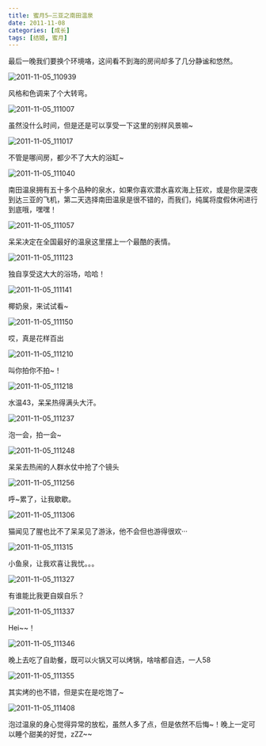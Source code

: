 ```yaml
---
title: 蜜月5–三亚之南田温泉
date: 2011-11-08
categories: [成长]
tags: [结婚, 蜜月]
---
```


最后一晚我们要换个环境咯，这间看不到海的房间却多了几分静谧和悠然。

![2011-11-05_110939](https://cdn.jsdelivr.net/gh/oec2003/hblog-images/img/202201302028194.jpg)

风格和色调来了个大转弯。

![2011-11-05_111007](https://cdn.jsdelivr.net/gh/oec2003/hblog-images/img/202201302029050.jpg)

虽然没什么时间，但是还是可以享受一下这里的别样风景嘛~

![2011-11-05_111017](https://cdn.jsdelivr.net/gh/oec2003/hblog-images/img/202201302029497.jpg)

不管是哪间房，都少不了大大的浴缸~

![2011-11-05_111040](https://cdn.jsdelivr.net/gh/oec2003/hblog-images/img/202201302030198.jpg)

南田温泉拥有五十多个品种的泉水，如果你喜欢潜水喜欢海上狂欢，或是你是深夜到达三亚的飞机，第二天选择南田温泉是很不错的，而我们，纯属将度假休闲进行到底哦，嘿嘿！

![2011-11-05_111057](https://cdn.jsdelivr.net/gh/oec2003/hblog-images/img/202201302030107.jpg)

呆呆决定在全国最好的温泉这里摆上一个最酷的表情。

![2011-11-05_111123](https://cdn.jsdelivr.net/gh/oec2003/hblog-images/img/202201302031008.jpg)

独自享受这大大的浴场，哈哈！

![2011-11-05_111141](https://cdn.jsdelivr.net/gh/oec2003/hblog-images/img/202201302031090.jpg)

椰奶泉，来试试看~

![2011-11-05_111150](https://cdn.jsdelivr.net/gh/oec2003/hblog-images/img/202201302031118.jpg)

哎，真是花样百出

![2011-11-05_111210](https://cdn.jsdelivr.net/gh/oec2003/hblog-images/img/202201302032123.jpg)

叫你拍你不拍~！

![2011-11-05_111218](https://cdn.jsdelivr.net/gh/oec2003/hblog-images/img/202201302032437.jpg)

水温43，呆呆热得满头大汗。

![2011-11-05_111237](https://cdn.jsdelivr.net/gh/oec2003/hblog-images/img/202201302033665.jpg)

泡一会，拍一会~

![2011-11-05_111248](https://cdn.jsdelivr.net/gh/oec2003/hblog-images/img/202201302033530.jpg)

呆呆去热闹的人群水仗中抢了个镜头

![2011-11-05_111256](https://cdn.jsdelivr.net/gh/oec2003/hblog-images/img/202201302033108.jpg)

呼~累了，让我歇歇。

![2011-11-05_111306](https://cdn.jsdelivr.net/gh/oec2003/hblog-images/img/202201302034366.jpg)

猫闻见了腥也比不了呆呆见了游泳，他不会但也游得很欢···

![2011-11-05_111315](https://cdn.jsdelivr.net/gh/oec2003/hblog-images/img/202201302034931.jpg)

小鱼泉，让我欢喜让我忧。。。

![2011-11-05_111327](https://cdn.jsdelivr.net/gh/oec2003/hblog-images/img/202201302034966.jpg)

有谁能比我更自娱自乐？

![2011-11-05_111337](https://cdn.jsdelivr.net/gh/oec2003/hblog-images/img/202201302035198.jpg)

Hei~~！

![2011-11-05_111346](https://cdn.jsdelivr.net/gh/oec2003/hblog-images/img/202201302035955.jpg)

晚上去吃了自助餐，既可以火锅又可以烤锅，啥啥都自选，一人58

![2011-11-05_111355](https://cdn.jsdelivr.net/gh/oec2003/hblog-images/img/202201302035424.jpg)

其实烤的也不错，但是实在是吃饱了~

![2011-11-05_111408](https://cdn.jsdelivr.net/gh/oec2003/hblog-images/img/202201302037270.jpg)

泡过温泉的身心觉得异常的放松，虽然人多了点，但是依然不后悔~！晚上一定可以睡个甜美的好觉，zZZ~~

